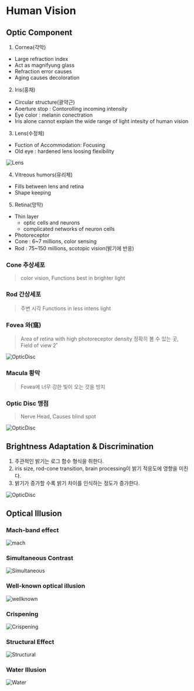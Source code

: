 # Human Vision

## Optic Component

1. Cornea(각막)

- Large refraction index
- Act as magnifyung glass
- Refraction error causes
- Aging causes decoloration

2. Iris(홍채)

- Circular structure(괄약근)
- Aoerture stop : Contorolling incoming intensity
- Eye color : melanin conectration
- Iris alone cannot explain the wide range of light intesity of human vision

3. Lens(수정체)

- Fuction of Accommodation: Focusing
- Old eye : hardened lens loosing flexibility

![Lens](./images/image01.png)

4. Vitreous humors(유리체)

- Fills between lens and retina
- Shape keeping

5. Retina(망막)

- Thin layer
  - optic cells and neurons
  - complicated networks of neuron cells
- Photoreceptor
- Cone : 6~7 millions, color sensing
- Rod : 75~150 millions, scotopic vision(밝기에 반응)

### Cone 추상세포

> color vision, Functions best in brighter light

### Rod 간상세포

> 주변 시각 Functions in less intens light

### Fovea 와(窩)

> Area of retina with high photoreceptor density 정확히 볼 수 있는 곳, Field of view 2˚

![OpticDisc](./images/image0.png)

### Macula 황막

> Fovea에 너무 강한 빛이 오는 것을 방지

### Optic Disc 맹점

> Nerve Head, Causes blind spot

![OpticDisc](./images/image02.png)

## Brightness Adaptation & Discrimination

1. 주관적인 밝기는 로그 함수 형식을 취한다.
2. iris size, rod-cone transition, brain processing이 밝기 적응도에 영향을 미친다.
3. 밝기가 증가할 수록 밝기 차이를 인식하는 정도가 증가한다.

![OpticDisc](./images/image03.png)

## Optical Illusion

### Mach-band effect

![mach](./images/image05.jpg)

### Simultaneous Contrast

![Simultaneous](./images/image06.jpg)

### Well-known optical illusion

![wellknown](./images/image07.jpg)

### Crispening

![Crispening](./images/image08.jpg)

### Structural Effect

![Structural](./images/image09.jpg)

### Water Illusion

![Water](./images/image10.jpg)
